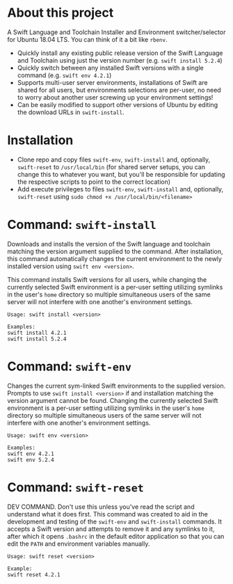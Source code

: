 # About this project
A Swift Language and Toolchain Installer and Environment switcher/selector for Ubuntu 18.04 LTS. You can think of it a bit like `rbenv`.
- Quickly install any existing public release version of the Swift Language and Toolchain using just the version number (e.g. `swift install 5.2.4`)
- Quickly switch between any installed Swift versions with a single command (e.g. `swift env 4.2.1`)
- Supports multi-user server environments, installations of Swift are shared for all users, but environments selections are per-user, no need to worry about another user screwing up your environment settings!
- Can be easily modified to support other versions of Ubuntu by editing the download URLs in `swift-install`.

# Installation
- Clone repo and copy files `swift-env`, `swift-install` and, optionally, `swift-reset` to `/usr/local/bin` (for shared server setups, you can change this to whatever you want, but you'll be responsible for updating the respective scripts to point to the correct location)
- Add execute privileges to files `swift-env`, `swift-install` and, optionally, `swift-reset` using `sudo chmod +x /usr/local/bin/<filename>`

# Command: `swift-install`
Downloads and installs the version of the Swift language and toolchain matching the version argument supplied to the command. After installation, this command automatically changes the current environment to the newly installed version using `swift env <version>`.

This command installs Swift versions for all users, while changing the currently selected Swift environment is a per-user setting utilizing symlinks in the user's `home` directory so multiple simultaneous users of the same server will not interfere with one another's environment settings.

```
Usage: swift install <version>

Examples:
swift install 4.2.1
swift install 5.2.4
```

# Command: `swift-env`
Changes the current sym-linked Swift environments to the supplied version. Prompts to use `swift install <version>` if and installation matching the version argument cannot be found. Changing the currently selected Swift environment is a per-user setting utilizing symlinks in the user's `home` directory so multiple simultaneous users of the same server will not interfere with one another's environment settings.

```
Usage: swift env <version>

Examples:
swift env 4.2.1
swift env 5.2.4
```

# Command: `swift-reset`
DEV COMMAND. Don't use this unless you've read the script and understand what it does first. This command was created to aid in the development and testing of the `swift-env` and `swift-install` commands. It accepts a Swift version and attempts to remove it and any symlinks to it, after which it opens `.bashrc` in the default editor application so that you can edit the `PATH` and environment variables manually.

```
Usage: swift reset <version>

Example:
swift reset 4.2.1
```
